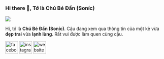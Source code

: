 ### Hi there 👋, Tớ là Chú Bé Đần (Soníc)
![](https://i.pinimg.com/1200x/8d/4a/e4/8d4ae4fc9be25eac700dc7b5500cf06c.jpg)

Hi, tớ là **Chú Bé Đần (Soníc)**. Cậu đang xem qua thông tin của một kẻ vừa **đẹp trai** vừa **lạnh lùng**. Rất vui được làm quen cùng cậu.



[<img src='https://cdn.jsdelivr.net/npm/simple-icons@3.0.1/icons/facebook.svg' alt='facebook' height='40'>](https://www.facebook.com/MinhTan2109)  [<img src='https://cdn.jsdelivr.net/npm/simple-icons@3.0.1/icons/instagram.svg' alt='instagram' height='40'>](https://www.instagram.com/minhtan.2109/)  [<img src='https://cdn.jsdelivr.net/npm/simple-icons@3.0.1/icons/icloud.svg' alt='website' height='40'>](https://nhimsub.com/)  

